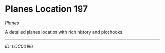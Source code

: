 # Planes Location 197

*Planes*

A detailed planes location with rich history and plot hooks.

---
*ID: LOC00196*